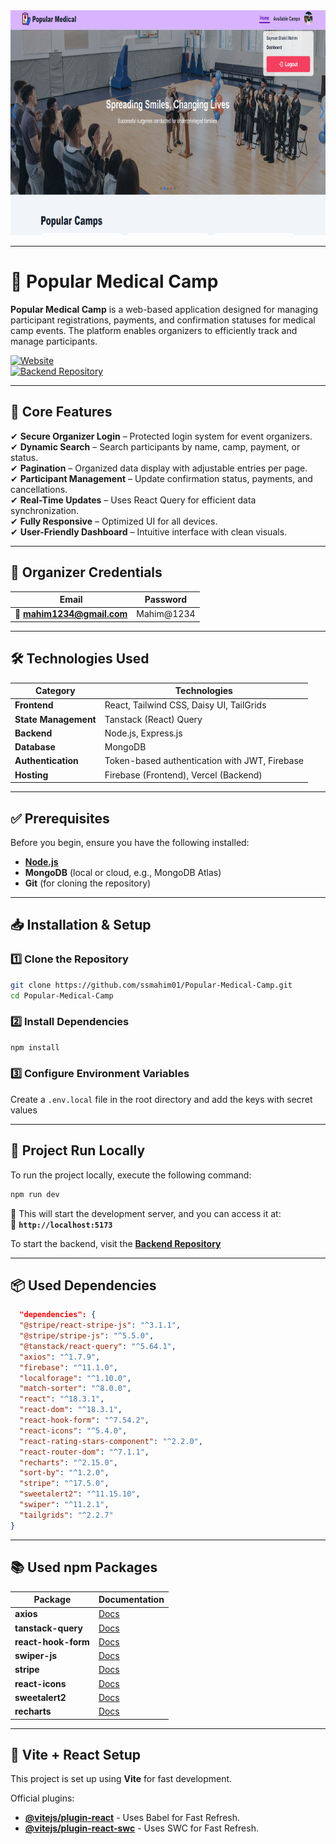 <div align="center">
  <img width="100%" height="360" src="https://github.com/ssmahim01/Popular-Medical-Camp/blob/main/public/medical-camp-management-system.png" />
</div>

---

# 🏥 Popular Medical Camp

**Popular Medical Camp** is a web-based application designed for managing participant registrations, payments, and confirmation statuses for medical camp events. The platform enables organizers to efficiently track and manage participants.

[![Website](https://img.shields.io/badge/Live%20Demo-Popular%20Medical%20Camp-brightgreen)](https://popular-medical-camp.web.app)  
[![Backend Repository](https://img.shields.io/badge/Backend%20Repository-Click%20Here-blue)](https://github.com/ssmahim01/popular-medical-camp-server)  

---

## 🚀 Core Features

✔ **Secure Organizer Login** – Protected login system for event organizers.  
✔ **Dynamic Search** – Search participants by name, camp, payment, or status.  
✔ **Pagination** – Organized data display with adjustable entries per page.  
✔ **Participant Management** – Update confirmation status, payments, and cancellations.  
✔ **Real-Time Updates** – Uses React Query for efficient data synchronization.  
✔ **Fully Responsive** – Optimized UI for all devices.  
✔ **User-Friendly Dashboard** – Intuitive interface with clean visuals.  

---

## 📌 Organizer Credentials

| Email        | Password |
|----------------|-------------|
| **📧 mahim1234@gmail.com**   | Mahim@1234 |

---

## 🛠️ Technologies Used

| Category        | Technologies |
|----------------|-------------|
| **Frontend**   | React, Tailwind CSS, Daisy UI, TailGrids |
| **State Management** | Tanstack (React) Query |
| **Backend**    | Node.js, Express.js |
| **Database**   | MongoDB |
| **Authentication** | Token-based authentication with JWT, Firebase |
| **Hosting**    | Firebase (Frontend), Vercel (Backend) |

---

## ✅ Prerequisites

Before you begin, ensure you have the following installed:

- **[Node.js](https://nodejs.org/)**
- **MongoDB** (local or cloud, e.g., MongoDB Atlas)
- **Git** (for cloning the repository)

---

## 📥 Installation & Setup

### 1️⃣ Clone the Repository
```sh
git clone https://github.com/ssmahim01/Popular-Medical-Camp.git
cd Popular-Medical-Camp
```

### 2️⃣ Install Dependencies
```sh
npm install
```

### 3️⃣ Configure Environment Variables
Create a `.env.local` file in the root directory and add the keys with secret values

---

## 🏃 Project Run Locally

To run the project locally, execute the following command:

```sh
npm run dev
```

🔹 This will start the development server, and you can access it at:  
📌 **`http://localhost:5173`**  

To start the backend, visit the **[Backend Repository](https://github.com/ssmahim01/popular-medical-camp-server)**

---

## 📦 Used Dependencies

```json
  "dependencies": {
  "@stripe/react-stripe-js": "^3.1.1",
  "@stripe/stripe-js": "^5.5.0",
  "@tanstack/react-query": "^5.64.1",
  "axios": "^1.7.9",
  "firebase": "^11.1.0",
  "localforage": "^1.10.0",
  "match-sorter": "^8.0.0",
  "react": "^18.3.1",
  "react-dom": "^18.3.1",
  "react-hook-form": "^7.54.2",
  "react-icons": "^5.4.0",
  "react-rating-stars-component": "^2.2.0",
  "react-router-dom": "^7.1.1",
  "recharts": "^2.15.0",
  "sort-by": "^1.2.0",
  "stripe": "^17.5.0",
  "sweetalert2": "^11.15.10",
  "swiper": "^11.2.1",
  "tailgrids": "^2.2.7"
}
```
---

## 📚 Used npm Packages

| Package | Documentation |
|---------|--------------|
| **axios** | [Docs](https://axios-http.com/docs/intro) |
| **tanstack-query** | [Docs](https://tanstack.com/query/latest/docs/framework/react/quick-start) |
| **react-hook-form** | [Docs](https://react-hook-form.com) |
| **swiper-js** | [Docs](https://swiperjs.com/get-started) |
| **stripe** | [Docs](https://www.npmjs.com/package/@stripe/react-stripe-js) |
| **react-icons** | [Docs](https://react-icons.github.io/react-icons) |
| **sweetalert2** | [Docs](https://sweetalert2.github.io) |
| **recharts** | [Docs](https://recharts.org/en-US) |

---

## 🔧 Vite + React Setup

This project is set up using **Vite** for fast development.

Official plugins:
- **[@vitejs/plugin-react](https://github.com/vitejs/vite-plugin-react/blob/main/packages/plugin-react/README.md)** - Uses Babel for Fast Refresh.
- **[@vitejs/plugin-react-swc](https://github.com/vitejs/vite-plugin-react-swc)** - Uses SWC for Fast Refresh.